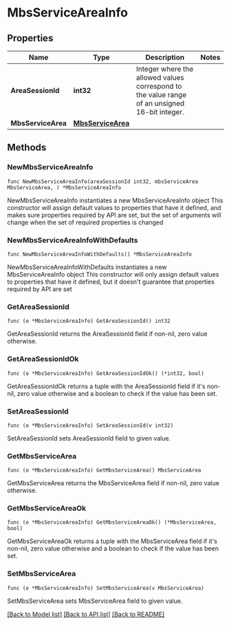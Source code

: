 # MbsServiceAreaInfo

## Properties

Name | Type | Description | Notes
------------ | ------------- | ------------- | -------------
**AreaSessionId** | **int32** | Integer where the allowed values correspond to the value range of an unsigned 16-bit integer. | 
**MbsServiceArea** | [**MbsServiceArea**](MbsServiceArea.md) |  | 

## Methods

### NewMbsServiceAreaInfo

`func NewMbsServiceAreaInfo(areaSessionId int32, mbsServiceArea MbsServiceArea, ) *MbsServiceAreaInfo`

NewMbsServiceAreaInfo instantiates a new MbsServiceAreaInfo object
This constructor will assign default values to properties that have it defined,
and makes sure properties required by API are set, but the set of arguments
will change when the set of required properties is changed

### NewMbsServiceAreaInfoWithDefaults

`func NewMbsServiceAreaInfoWithDefaults() *MbsServiceAreaInfo`

NewMbsServiceAreaInfoWithDefaults instantiates a new MbsServiceAreaInfo object
This constructor will only assign default values to properties that have it defined,
but it doesn't guarantee that properties required by API are set

### GetAreaSessionId

`func (o *MbsServiceAreaInfo) GetAreaSessionId() int32`

GetAreaSessionId returns the AreaSessionId field if non-nil, zero value otherwise.

### GetAreaSessionIdOk

`func (o *MbsServiceAreaInfo) GetAreaSessionIdOk() (*int32, bool)`

GetAreaSessionIdOk returns a tuple with the AreaSessionId field if it's non-nil, zero value otherwise
and a boolean to check if the value has been set.

### SetAreaSessionId

`func (o *MbsServiceAreaInfo) SetAreaSessionId(v int32)`

SetAreaSessionId sets AreaSessionId field to given value.


### GetMbsServiceArea

`func (o *MbsServiceAreaInfo) GetMbsServiceArea() MbsServiceArea`

GetMbsServiceArea returns the MbsServiceArea field if non-nil, zero value otherwise.

### GetMbsServiceAreaOk

`func (o *MbsServiceAreaInfo) GetMbsServiceAreaOk() (*MbsServiceArea, bool)`

GetMbsServiceAreaOk returns a tuple with the MbsServiceArea field if it's non-nil, zero value otherwise
and a boolean to check if the value has been set.

### SetMbsServiceArea

`func (o *MbsServiceAreaInfo) SetMbsServiceArea(v MbsServiceArea)`

SetMbsServiceArea sets MbsServiceArea field to given value.



[[Back to Model list]](../README.md#documentation-for-models) [[Back to API list]](../README.md#documentation-for-api-endpoints) [[Back to README]](../README.md)


